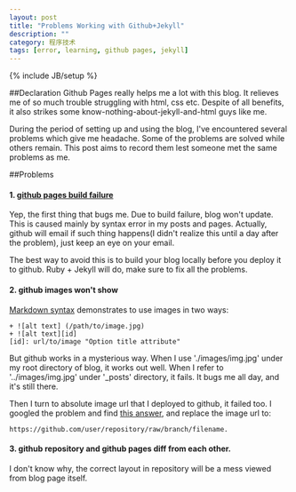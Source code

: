```yaml
---
layout: post
title: "Problems Working with Github+Jekyll"
description: ""
category: 程序技术
tags: [error, learning, github pages, jekyll]
---
```

{% include JB/setup %}

##Declaration
Github Pages really helps me a lot with this blog. It relieves me of so much trouble struggling with 
html, css etc. Despite of all benefits, it also strikes some know-nothing-about-jekyll-and-html guys like me.

During the period of setting up and using the blog, I've encountered several problems which give me 
headache. Some of the problems are solved while others remain. This post aims to record them lest someone met the same
problems as me.

##Problems
#### 1. [github pages build failure][1]
Yep, the first thing that bugs me. Due to build failure, blog won't update. This is caused mainly by syntax error in
my posts and pages. Actually, github will email if such thing happens(I didn't realize this until a day after the problem),
just keep an eye on your email.

The best way to avoid this is to build your blog locally before you deploy it to github. Ruby + Jekyll will do, make sure to 
fix all the problems.

#### 2. github images won't show  

[Markdown syntax][] demonstrates to use images in two ways:

    + ![alt text] (/path/to/image.jpg)  
    + ![alt text][id]  
    [id]: url/to/image "Option title attribute"

But github works in a mysterious way. When I use './images/img.jpg' under my root directory of blog, it works out well.
When I refer to '../images/img.jpg' under '_posts' directory, it fails. It bugs me all day, and it's still there.

Then I turn to absolute image url that I deployed to github, it failed too.
I googled the problem and find [this answer][], and replace the image url to:  

    https://github.com/user/repository/raw/branch/filename.

#### 3. github repository and github pages diff from each other.  
I don't know why, the correct layout in repository will be a mess viewed from blog page itself.

[1]: https://help.github.com/articles/pages-don-t-build-unable-to-run-jekyll
[Markdown syntax]: http://daringfireball.net/projects/markdown/syntax#img
[this answer]: http://stackoverflow.com/questions/10935763/github-picture-path
